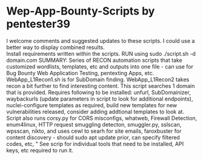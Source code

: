 # Wep-App-Bounty-Scripts by pentester39
I welcome comments and suggested updates to these scripts. I could use a better way to display combined results.  
Install requirements written within the scripts. RUN using sudo ./script.sh -d domain.com
SUMMARY: Series of RECON automation scripts that take customized wordlists, templates, etc and outputs into one file - can use for Bug Bounty Web Application Testing, pentexting Apps, etc.
WebApp_L1Recon1.sh is for SubDomain finding.
WebApp_L1Recon2 takes recon a bit further to find interesting content. This script searches 1 domain that is provided. Requires following to be installed: unfurl, SubDomainizer, waybackurls (update parameters in script to look for additional endpoints), nuclei-configure templates as required, build new templates for new vulnerabilities released, consider adding addtional templates to look at. Script also runs corsy.py for CORS misconfigs, whatweb, Firewall Detection, enum4linux, HTTP request smuggling detecton, smuggler.py, sslscan, wpsscan, nikto, and uses cewl to searh for site emails, faroxbuster for content discovery - should sudo apt update prior, can specify filtered codes, etc, "
See scrip for individual tools that need to be installed, API keys, etc required to run it.
